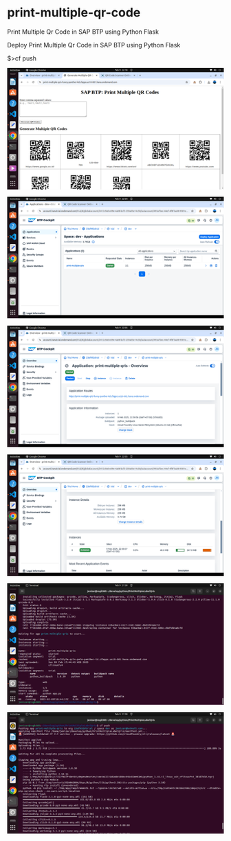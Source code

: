 # print-multiple-qr-code
Print Multiple Qr Code in SAP BTP using Python Flask

Deploy Print Multiple Qr Code in SAP BTP using Python Flask

$>cf push

![alt text](https://github.com/jenizar/print-multiple-qr-code/blob/main/screenshoot/pic1.png)

![alt text](https://github.com/jenizar/print-multiple-qr-code/blob/main/screenshoot/pic2.png)

![alt text](https://github.com/jenizar/print-multiple-qr-code/blob/main/screenshoot/pic3.png)

![alt text](https://github.com/jenizar/print-multiple-qr-code/blob/main/screenshoot/pic4.png)

![alt text](https://github.com/jenizar/print-multiple-qr-code/blob/main/screenshoot/pic5.png)

![alt text](https://github.com/jenizar/print-multiple-qr-code/blob/main/screenshoot/pic6.png)
